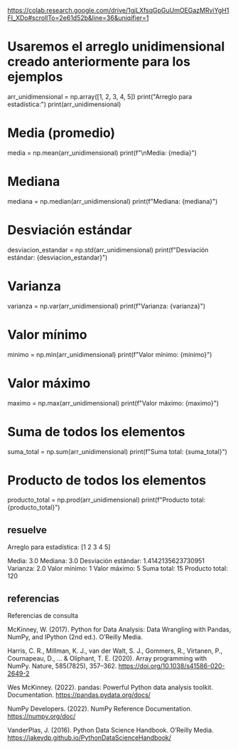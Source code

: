 https://colab.research.google.com/drive/1gjLXfsqGpGuUmOEGazMRviYgH1FI_XDo#scrollTo=2e61d52b&line=36&uniqifier=1

# Usaremos el arreglo unidimensional creado anteriormente para los ejemplos
arr_unidimensional = np.array([1, 2, 3, 4, 5])
print("Arreglo para estadística:")
print(arr_unidimensional)

# Media (promedio)
media = np.mean(arr_unidimensional)
print(f"\nMedia: {media}")

# Mediana
mediana = np.median(arr_unidimensional)
print(f"Mediana: {mediana}")

# Desviación estándar
desviacion_estandar = np.std(arr_unidimensional)
print(f"Desviación estándar: {desviacion_estandar}")

# Varianza
varianza = np.var(arr_unidimensional)
print(f"Varianza: {varianza}")

# Valor mínimo
minimo = np.min(arr_unidimensional)
print(f"Valor mínimo: {minimo}")

# Valor máximo
maximo = np.max(arr_unidimensional)
print(f"Valor máximo: {maximo}")

# Suma de todos los elementos
suma_total = np.sum(arr_unidimensional)
print(f"Suma total: {suma_total}")

# Producto de todos los elementos
producto_total = np.prod(arr_unidimensional)
print(f"Producto total: {producto_total}")

## resuelve

Arreglo para estadística:
[1 2 3 4 5]

Media: 3.0
Mediana: 3.0
Desviación estándar: 1.4142135623730951
Varianza: 2.0
Valor mínimo: 1
Valor máximo: 5
Suma total: 15
Producto total: 120

## referencias ## 
Referencias de consulta

McKinney, W. (2017). Python for Data Analysis: Data Wrangling with Pandas, NumPy, and IPython (2nd ed.). O’Reilly Media.

Harris, C. R., Millman, K. J., van der Walt, S. J., Gommers, R., Virtanen, P., Cournapeau, D., ... & Oliphant, T. E. (2020). Array programming with NumPy. Nature, 585(7825), 357–362. https://doi.org/10.1038/s41586-020-2649-2

Wes McKinney. (2022). pandas: Powerful Python data analysis toolkit. Documentation. https://pandas.pydata.org/docs/

NumPy Developers. (2022). NumPy Reference Documentation. https://numpy.org/doc/

VanderPlas, J. (2016). Python Data Science Handbook. O’Reilly Media. https://jakevdp.github.io/PythonDataScienceHandbook/
